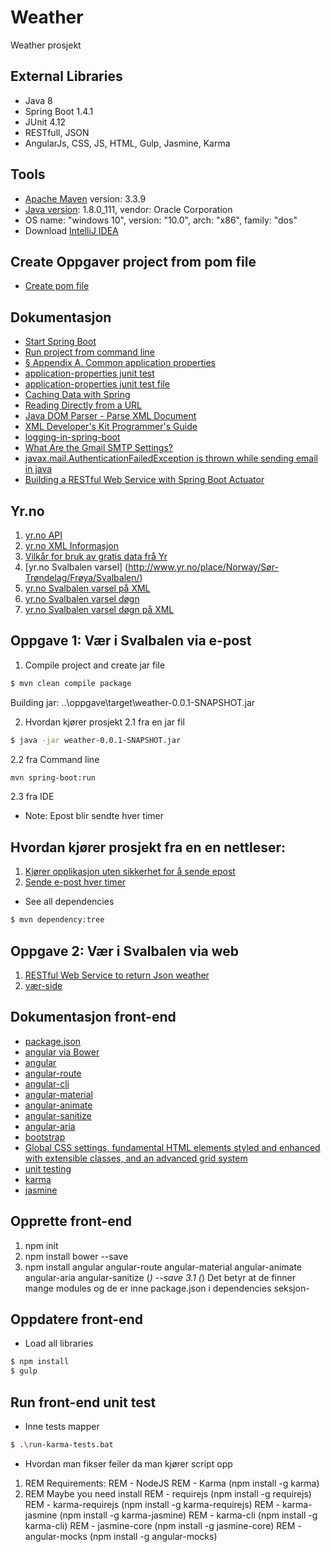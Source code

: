 # Weather
Weather prosjekt

## External Libraries
- Java 8
- Spring Boot 1.4.1
- JUnit 4.12
- RESTfull, JSON
- AngularJs, CSS, JS, HTML, Gulp, Jasmine, Karma

## Tools
- [Apache Maven](https://maven.apache.org/download.cgi) version: 3.3.9
- [Java version](http://www.oracle.com/technetwork/java/javase/downloads/index-jsp-138363.html): 1.8.0_111, vendor: Oracle Corporation
- OS name: "windows 10", version: "10.0", arch: "x86", family: "dos"
- Download [IntelliJ IDEA](http://www.jetbrains.com/idea/download/index.html#section=windows)

## Create Oppgaver project from pom file
- [Create pom file](http://start.spring.io/)

## Dokumentasjon
- [Start Spring Boot](http://docs.spring.io/spring-boot/docs/current-SNAPSHOT/reference/htmlsingle/#getting-started)
- [Run project from command line](http://stackoverflow.com/questions/16137713/how-to-run-a-java-program-from-the-command-line)
- [§ Appendix A. Common application properties](http://docs.spring.io/spring-boot/docs/current/reference/html/common-application-properties.html)
- [application-properties junit test](http://stackoverflow.com/questions/29669393/override-default-spring-boot-application-properties-settings-in-junit-test)
- [application-properties junit test file](http://stackoverflow.com/questions/30528255/how-to-access-a-value-defined-in-the-application-properties-file-in-spring-boot)
- [Caching Data with Spring](https://spring.io/guides/gs/caching/)
- [Reading Directly from a URL](https://docs.oracle.com/javase/tutorial/networking/urls/readingURL.html)
- [Java DOM Parser - Parse XML Document](https://www.tutorialspoint.com/java_xml/java_dom_parse_document.htm)
- [XML Developer's Kit Programmer's Guide](https://docs.oracle.com/cd/B28359_01/appdev.111/b28394/adx_j_parser.htm#ADXDK19101)
- [logging-in-spring-boot](http://blog.netgloo.com/2014/12/11/logging-in-spring-boot/)
- [What Are the Gmail SMTP Settings?](https://www.lifewire.com/what-are-the-gmail-smtp-settings-1170854)
- [javax.mail.AuthenticationFailedException is thrown while sending email in java](http://stackoverflow.com/questions/25341198/javax-mail-authenticationfailedexception-is-thrown-while-sending-email-in-java)
- [Building a RESTful Web Service with Spring Boot Actuator](https://spring.io/guides/gs/actuator-service/)

## Yr.no
1. [yr.no API](http://api.met.no/weatherapi/documentation)
2. [yr.no XML Informasjon](http://om.yr.no/verdata/xml/)
3. [Vilkår for bruk av gratis data frå Yr](http://om.yr.no/verdata/vilkar/)
4. [yr.no Svalbalen varsel] (http://www.yr.no/place/Norway/Sør-Trøndelag/Frøya/Svalbalen/)
5. [yr.no Svalbalen varsel på XML ](http://www.yr.no/sted/Norge/Sør-Trøndelag/Frøya/Svalbalen/varsel.xml)
6. [yr.no Svalbalen varsel døgn](http://www.yr.no/sted/Norge/Sør-Trøndelag/Frøya/Svalbalen/time_for_time.html)
7. [yr.no Svalbalen varsel døgn på XML](http://www.yr.no/sted/Norge/Sør-Trøndelag/Frøya/Svalbalen/varsel_time_for_time.xml)

## Oppgave 1: Vær i Svalbalen via e-post
1. Compile project and create jar file
```bash
$ mvn clean compile package
```
Building jar: ..\oppgave\target\weather-0.0.1-SNAPSHOT.jar

2. Hvordan kjører prosjekt 
2.1 fra en jar fil
```bash
$ java -jar weather-0.0.1-SNAPSHOT.jar 
```
2.2 fra Command line
```bash
mvn spring-boot:run 
```
2.3 fra IDE

- Note: Epost blir sendte hver timer

## Hvordan kjører prosjekt fra en en nettleser:
1. [Kjører opplikasjon uten sikkerhet for å sende epost](https://www.google.com/settings/security/lesssecureapps)
2. [Sende e-post hver timer](http://localhost:8080/weather/report)

- See all dependencies
```bash
$ mvn dependency:tree
```

## Oppgave 2: Vær i Svalbalen via web
1. [RESTful Web Service to return Json weather](http://localhost:8080/api/weather)
2. [vær-side](http://localhost:8080/index.html)

## Dokumentasjon front-end
- [package.json](https://docs.npmjs.com/getting-started/using-a-package.json)
- [angular via Bower](http://stackoverflow.com/questions/17808346/how-can-i-install-angular-version-1-1-5-via-npm)
- [angular](https://www.npmjs.com/package/angular)
- [angular-route](https://www.npmjs.com/package/angular-route)
- [angular-cli](https://www.npmjs.com/package/angular-cli)
- [angular-material](https://www.npmjs.com/package/angular-material)
- [angular-animate](https://www.npmjs.com/package/angular-animate)
- [angular-sanitize](https://www.npmjs.com/package/angular-sanitize)
- [angular-aria](https://www.npmjs.com/package/angular-aria)
- [bootstrap](https://github.com/twbs/bootstrap)
- [Global CSS settings, fundamental HTML elements styled and enhanced with extensible classes, and an advanced grid system](https://getbootstrap.com/css/)
- [unit testing](https://docs.angularjs.org/guide/unit-testing)
- [karma](http://karma-runner.github.io/1.0/index.html)
- [jasmine](https://jasmine.github.io/1.3/introduction.html)

## Opprette front-end
1. npm init
2. npm install bower --save
3. npm install angular angular-route angular-material angular-animate angular-aria angular-sanitize (*) --save 
3.1 (*) Det betyr at de finner mange modules og de er inne package.json i dependencies seksjon- 

## Oppdatere front-end
- Load all libraries
```bash
$ npm install
$ gulp
```

## Run front-end unit test
- Inne tests mapper 
```bash
$ .\run-karma-tests.bat
```
- Hvordan man fikser feiler da man kjører script opp
1. REM Requirements:
REM - NodeJS
REM - Karma (npm install -g karma)
2. REM Maybe you need install
REM - requirejs (npm install -g requirejs)
REM - karma-requirejs (npm install -g karma-requirejs)
REM - karma-jasmine (npm install -g karma-jasmine)
REM - karma-cli (npm install -g karma-cli)
REM - jasmine-core (npm install -g jasmine-core)
REM - angular-mocks (npm install -g angular-mocks)